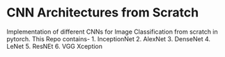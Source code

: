 # CNN Architectures from Scratch

Implementation of different CNNs for Image Classification from scratch in pytorch. 
This Repo contains-
            1. InceptionNet
            2. AlexNet
            3. DenseNet
            4. LeNet
            5. ResNEt
            6. VGG
            Xception
